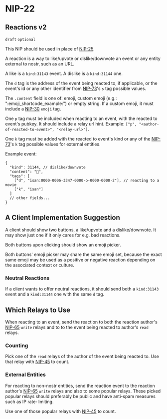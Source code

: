 NIP-22
======

Reactions v2
------------

`draft` `optional`

This NIP should be used in place of [NIP-25](25.md).

A reaction is a way to like/upvote or dislike/downvote an event or any entity external to nostr,
such as an URL.

A like is a `kind:31143` event. A dislike is a `kind:31144` one.

The `d` tag is the address of the event being reacted to, if applicable, or the event's id or
any other identifier from [NIP-73](73.md)'s `s` tag possible values.

The `.content` field is one of: emoji, custom emoji (e.g.: ":emoji_shortcode_example:") or empty string.
If a custom emoji, it must include a [NIP-30](30.md) `emoji` tag.

One `p` tag must be included when reacting to an event, with the reacted to event's pubkey. It should
include a relay url hint. Example: `["p", "<author-of-reacted-to-event>", "<relay-url>"]`.

One `k` tag must be added with the reacted to event's kind or any of the [NIP-73](73.md)'s `k` tag possible values
for external entities.

Example event:

```jsonc
{
  "kind": 31144, // dislike/downvote
  "content": "🤣️",
  "tags": [
    ["d", "isan:0000-0006-3347-0000-o-0000-0000-2"], // reacting to a movie
    ["k", "isan"]
  ]
  // other fields...
}
```

## A Client Implementation Suggestion

A client should show two buttons, a like/upvote and a dislike/downvote.
It may show just one if it only cares for e.g. bad reactions.

Both buttons upon clicking should show an emoji picker.

Both buttons' emoji picker may share the same emoji set, because the
exact same emoji may be used as a positive or negative reaction depending
on the associated context or culture.

### Neutral Reactions

If a client wants to offer neutral reactions, it should send both
a `kind:31143` event and a `kind:31144` one with the same `d` tag.

## Which Relays to Use

When reacting to an event, send the reaction to both the reaction author's [NIP-65](65.md) `write`
relays and to to the event being reacted to author's `read` relays.

### Counting

Pick one of the `read` relays of the author of the event being reacted to.
Use that relay with [NIP-45](45.md) to count.

### External Entities

For reacting to non-nostr entities, send the reaction event
to the reaction author's [NIP-65](65.md) `write`
relays and also to some popular relays. These picked popular
relays should preferably be public and have anti-spam measures
such as IP rate-limiting.

Use one of those popular relays with [NIP-45](45.md) to count.
